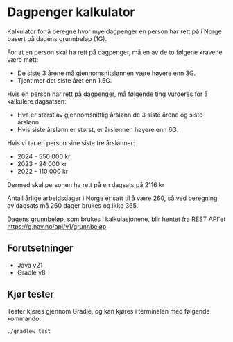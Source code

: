 # Dagpenger kalkulator
Kalkulator for å beregne hvor mye dagpenger en person har rett på i Norge basert på dagens grunnbeløp (1G).

For at en person skal ha rett på dagpenger, må en av de to følgene kravene være møtt:
- De siste 3 årene må gjennomsnitslønnen være høyere enn 3G.
- Tjent mer det siste året enn 1.5G.

Hvis en person har rett på dagpenger, må følgende ting vurderes for å kalkulere dagsatsen:
- Hva er størst av gjennomsnittlig årslønn de 3 siste årene og siste årslønn.
- Hvis siste årslønn er størst, er årslønnen høyere enn 6G.

Hvis vi tar en person sine siste tre årslønner:
- 2024 - 550 000 kr
- 2023 - 24 000 kr
- 2022 - 110 000 kr

Dermed skal personen ha rett på en dagsats på 2116 kr

Antall årlige arbeidsdager i Norge er satt til å være 260, så ved beregning av dagsats må 260 dager
brukes og ikke 365.

Dagens grunnbeløp, som brukes i kalkulasjonene, blir hentet fra REST API'et https://g.nav.no/api/v1/grunnbeløp

## Forutsetninger
- Java v21
- Gradle v8

## Kjør tester
Tester kjøres gjennom Gradle, og kan kjøres i terminalen med følgende kommando:
````bash
./gradlew test
````
